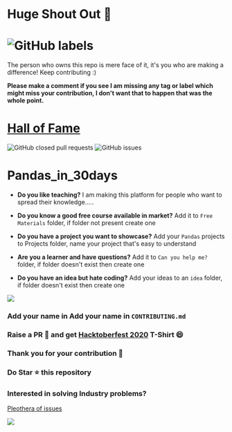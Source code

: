 # Huge Shout Out :clap:
# ![GitHub labels](https://img.shields.io/github/labels/achoudh5/Manipulating_Excel_Sheet/Hacktoberfest?style=for-the-badge)  
  The person who owns this repo is mere face of it, it's you who are making a difference! Keep contributing :)
  
  **Please make a comment if you see I am missing any tag or label which might miss your contribution, I don't want that to happen that was the whole point.**
# [Hall of Fame](https://github.com/achoudh5/Pandas_in_30days/blob/main/CONTRIBUTING.md)

![GitHub closed pull requests](https://img.shields.io/github/issues-pr-closed/achoudh5/Pandas_in_30days?color=florescent%20green) ![GitHub issues](https://img.shields.io/github/issues/achoudh5/Pandas_in_30days?color=red)
# Pandas_in_30days

- **Do you like teaching?** I am making this platform for people who want to spread their knowledge.....

- **Do you know a good free course available in market?** Add it to `Free Materials` folder, if folder not present create one

- **Do you have a project you want to showcase?** Add your `Pandas` projects to Projects folder, name your project that's easy to understand

- **Are you a learner and have questions?** Add it to `Can you help me?` folder, if folder doesn't exist then create one

- **Do you have an idea but hate coding?** Add your ideas to an `idea` folder, if folder doesn't exist then create one

![](https://media.giphy.com/media/qSxNuLJsb5NPq/giphy.gif)


### Add your name in Add your name in `CONTRIBUTING.md`
### Raise a PR :rocket: and get [Hacktoberfest 2020](https://hacktoberfest.digitalocean.com/) T-Shirt :smile: 
### Thank you for your contribution :clap:
### Do Star :star: this repository
### Interested in solving Industry problems?
[Pleothera of issues](https://github.com/achoudh5/Manipulating_Excel_Sheet)

![](https://media.giphy.com/media/USV0ym3bVWQJJmNu3N/giphy.gif)

